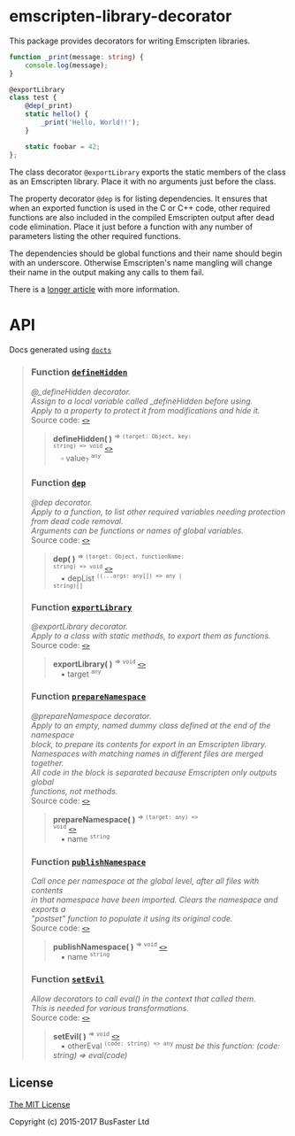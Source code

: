 emscripten-library-decorator
============================

This package provides decorators for writing Emscripten libraries.

```typescript
function _print(message: string) {
	console.log(message);
}

@exportLibrary
class test {
	@dep(_print)
	static hello() {
		_print('Hello, World!!');
	}

	static foobar = 42;
};
```

The class decorator `@exportLibrary` exports the static members of the class as an Emscripten library. Place it with no arguments just before the class.

The property decorator `@dep` is for listing dependencies. It ensures that when an exported function is used in the C or C++ code, other required functions are also included in the compiled Emscripten output after dead code elimination. Place it just before a function with any number of parameters listing the other required functions.

The dependencies should be global functions and their name should begin with an underscore. Otherwise Emscripten's name mangling will change their name in the output making any calls to them fail.

There is a [longer article](http://blog.charto.net/asm-js/Writing-Emscripten-libraries-in-TypeScript/) with more information.

API
===
Docs generated using [`docts`](https://github.com/charto/docts)
>
> <a name="api-defineHidden"></a>
> ### Function [`defineHidden`](#api-defineHidden)
> <em>@_defineHidden decorator.</em>  
> <em>Assign to a local variable called _defineHidden before using.</em>  
> <em>Apply to a property to protect it from modifications and hide it.</em>  
> Source code: [`<>`](http://github.com/charto/emscripten-library-decorator/blob/74128b8/index.ts#L107-L116)  
> > **defineHidden( )** <sup>&rArr; <code>(target: Object, key: string) =&gt; void</code></sup> [`<>`](http://github.com/charto/emscripten-library-decorator/blob/74128b8/index.ts#L107-L116)  
> > &emsp;&#x25ab; value<sub>?</sub> <sup><code>any</code></sup>  
>
> <a name="api-dep"></a>
> ### Function [`dep`](#api-dep)
> <em>@dep decorator.</em>  
> <em>Apply to a function, to list other required variables needing protection</em>  
> <em>from dead code removal.</em>  
> <em>Arguments can be functions or names of global variables.</em>  
> Source code: [`<>`](http://github.com/charto/emscripten-library-decorator/blob/74128b8/index.ts#L20-L48)  
> > **dep( )** <sup>&rArr; <code>(target: Object, functionName: string) =&gt; void</code></sup> [`<>`](http://github.com/charto/emscripten-library-decorator/blob/74128b8/index.ts#L20-L48)  
> > &emsp;&#x25aa; depList <sup><code>((...args: any[]) =&gt; any | string)[]</code></sup>  
>
> <a name="api-exportLibrary"></a>
> ### Function [`exportLibrary`](#api-exportLibrary)
> <em>@exportLibrary decorator.</em>  
> <em>Apply to a class with static methods, to export them as functions.</em>  
> Source code: [`<>`](http://github.com/charto/emscripten-library-decorator/blob/74128b8/index.ts#L53-L55)  
> > **exportLibrary( )** <sup>&rArr; <code>void</code></sup> [`<>`](http://github.com/charto/emscripten-library-decorator/blob/74128b8/index.ts#L53-L55)  
> > &emsp;&#x25aa; target <sup><code>any</code></sup>  
>
> <a name="api-prepareNamespace"></a>
> ### Function [`prepareNamespace`](#api-prepareNamespace)
> <em>@prepareNamespace decorator.</em>  
> <em>Apply to an empty, named dummy class defined at the end of the namespace</em>  
> <em>block, to prepare its contents for export in an Emscripten library.</em>  
> <em>Namespaces with matching names in different files are merged together.</em>  
> <em>All code in the block is separated because Emscripten only outputs global</em>  
> <em>functions, not methods.</em>  
> Source code: [`<>`](http://github.com/charto/emscripten-library-decorator/blob/74128b8/index.ts#L66-L77)  
> > **prepareNamespace( )** <sup>&rArr; <code>(target: any) =&gt; void</code></sup> [`<>`](http://github.com/charto/emscripten-library-decorator/blob/74128b8/index.ts#L66-L77)  
> > &emsp;&#x25aa; name <sup><code>string</code></sup>  
>
> <a name="api-publishNamespace"></a>
> ### Function [`publishNamespace`](#api-publishNamespace)
> <em>Call once per namespace at the global level, after all files with contents</em>  
> <em>in that namespace have been imported. Clears the namespace and exports a</em>  
> <em>"postset" function to populate it using its original code.</em>  
> Source code: [`<>`](http://github.com/charto/emscripten-library-decorator/blob/74128b8/index.ts#L83-L101)  
> > **publishNamespace( )** <sup>&rArr; <code>void</code></sup> [`<>`](http://github.com/charto/emscripten-library-decorator/blob/74128b8/index.ts#L83-L101)  
> > &emsp;&#x25aa; name <sup><code>string</code></sup>  
>
> <a name="api-setEvil"></a>
> ### Function [`setEvil`](#api-setEvil)
> <em>Allow decorators to call eval() in the context that called them.</em>  
> <em>This is needed for various transformations.</em>  
> Source code: [`<>`](http://github.com/charto/emscripten-library-decorator/blob/74128b8/index.ts#L11-L13)  
> > **setEvil( )** <sup>&rArr; <code>void</code></sup> [`<>`](http://github.com/charto/emscripten-library-decorator/blob/74128b8/index.ts#L11-L13)  
> > &emsp;&#x25aa; otherEval <sup><code>(code: string) =&gt; any</code></sup> <em>must be this function: (code: string) => eval(code)</em>  

License
-------
[The MIT License](https://raw.githubusercontent.com/charto/emscripten-library-decorator/master/LICENSE)

Copyright (c) 2015-2017 BusFaster Ltd
